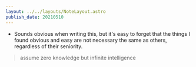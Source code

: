 ```yaml
---
layout: ../../layouts/NoteLayout.astro
publish_date: 20210510
---
```


- Sounds obvious when writing this, but it's easy to forget that the things I found obvious and easy are not necessary the same as others, regardless of their seniority.

> assume zero knowledge but infinite intelligence

